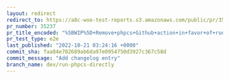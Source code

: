 ```yaml
---
layout: redirect
redirect_to: https://a8c-woo-test-reports.s3.amazonaws.com/public/pr/35237/e2e/index.html
pr_number: 35237
pr_title_encoded: "%5BWIP%5D+Remove+phpcs+Github+action+in+favor+of+running+phpcs+directly"
pr_test_type: e2e
last_published: "2022-10-21 03:24:16 +0000"
commit_sha: faa84e702689ab6da97e0954750d3927c367c58d
commit_message: "Add changelog entry"
branch_name: dev/run-phpcs-directly
---
```

